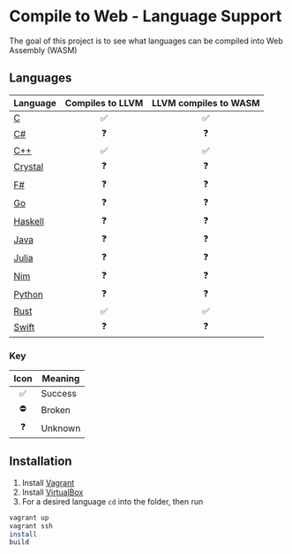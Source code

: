 # Compile to Web - Language Support

The goal of this project is to see what languages can be compiled into Web Assembly (WASM)

## Languages

| Language            | Compiles to LLVM   | LLVM compiles to WASM |
|---------------------|:------------------:|:---------------------:|
| [C](C/)             | :white_check_mark: | :white_check_mark:    |
| [C#](C#/)           | :question:         | :question:            |
| [C++](C++/)         | :white_check_mark: | :white_check_mark:    |
| [Crystal](Crystal/) | :question:         | :question:            |
| [F#](F#/)           | :question:         | :question:            |
| [Go](Go/)           | :question:         | :question:            |
| [Haskell](Haskell/) | :question:         | :question:            |
| [Java](Java/)       | :question:         | :question:            |
| [Julia](Julia/)     | :question:         | :question:            |
| [Nim](Nim/)         | :question:         | :question:            |
| [Python](Python/)   | :question:         | :question:            |
| [Rust](Rust/)       | :white_check_mark: | :white_check_mark:    |
| [Swift](Swift/)     | :question:         | :question:            |

### Key

| Icon               | Meaning |
|:------------------:|---------|
| :white_check_mark: | Success |
| :no_entry:         | Broken  |
| :question:         | Unknown |

## Installation

1.  Install [Vagrant](https://www.vagrantup.com/downloads.html)
2.  Install [VirtualBox](https://www.virtualbox.org/wiki/Downloads)
3.  For a desired language `cd` into the folder, then run
``` sh
vagrant up
vagrant ssh
install
build
```
